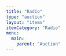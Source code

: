 ```yaml
---
title: "Radio"
type: "auction"
layout: "items"
itemCategory: "Radio"
menu:
  main:
    parent: "Auction"
---
```

